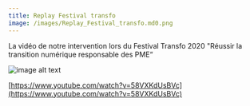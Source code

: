 ```yaml
---
title: Replay Festival transfo
image: /images/Replay_Festival_transfo.md0.png
---
```

La vidéo de notre intervention lors du Festival Transfo 2020 "Réussir la transition numérique responsable des PME“

![image alt text](/images/Replay_Festival_transfo.md0.png)

[https://www.youtube.com/watch?v=58VXKdUsBVc](https://www.youtube.com/watch?v=58VXKdUsBVc)

